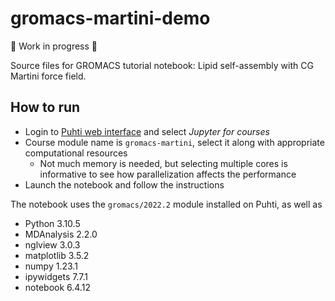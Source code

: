 # gromacs-martini-demo

:construction: Work in progress :construction:

Source files for GROMACS tutorial notebook: Lipid self-assembly with CG Martini force field.

## How to run

* Login to [Puhti web interface](https://www.puhti.csc.fi) and select *Jupyter for courses*
* Course module name is `gromacs-martini`, select it along with appropriate computational resources
  * Not much memory is needed, but selecting multiple cores is informative to see how parallelization
    affects the performance
* Launch the notebook and follow the instructions

The notebook uses the `gromacs/2022.2` module installed on Puhti, as well as

* Python 3.10.5
* MDAnalysis 2.2.0
* nglview 3.0.3
* matplotlib 3.5.2
* numpy 1.23.1
* ipywidgets 7.7.1
* notebook 6.4.12
